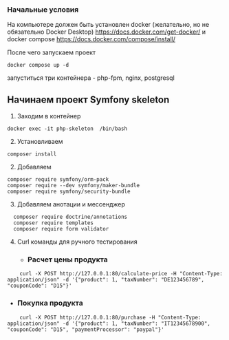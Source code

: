 ### Начальные условия ###
На компьютере должен быть установлен docker (желательно, но не обязательно Docker Desktop)  https://docs.docker.com/get-docker/
и docker compose https://docs.docker.com/compose/install/


После чего запускаем проект
```
docker compose up -d
```
запуститься три контейнера - php-fpm, nginx, postgresql


## Начинаем проект Symfony skeleton ##
1. Заходим в контейнер

```
docker exec -it php-skeleton  /bin/bash
```
2. Установливаем
```
composer install
```

2. Добавляем
```
composer require symfony/orm-pack
composer require --dev symfony/maker-bundle
composer require symfony/security-bundle
```

3. Добавляем анотации и мессенджер


```
  composer require doctrine/annotations
  composer require templates
  composer require form validator
```
4. Curl команды для ручного тестирования 
   * ### Расчет цены продукта
```
    curl -X POST http://127.0.0.1:80/calculate-price -H "Content-Type: application/json" -d '{"product": 1, "taxNumber": "DE123456789", "couponCode": "D15"}'
```
   * ### Покупка продукта
```
    curl -X POST http://127.0.0.1:80/purchase -H "Content-Type: application/json" -d '{"product": 1, "taxNumber": "IT12345678900", "couponCode": "D15", "paymentProcessor": "paypal"}'

```
